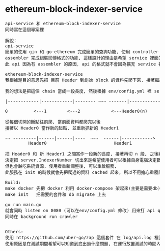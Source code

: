 # ethereum-block-indexer-service

<pre>
api-service 和 ethereum-block-indexer-service
同時寫在這個專案裡

解說：
api-service
簡單的使用 gin 和 go-ethereum 完成簡單的查詢功能, 使用 controller 透過 service 做查詢功能, 
assembler 完成組裝回傳格式的功能, 這樣設計的理由是希望 service 裡面的功能可以相依性低一些, 如果之後想擴充功能, 
此 api 因為有 assembler 的原因, api 的格式就不會因為擴充 service 裡的功能而影響到

ethereum-block-indexer-service
我根據題目的意思先把 目前 Header 到創始 block 的資料先爬下來, 接著繼續爬新的資料

我的想法是把這個 chain 當成一段長度, 然後根據 env/config.yml 裡 server.IndexerNumber 這個變數, 可以把這段長度切成 n 段

|------------|------------|-------- ~~~ -------|----------------->

0          <---1        <---2            <---Header0(n)          Header1

從每個切開的斷點往前爬, 當前面資料都爬完以後
接著以 Header0 當作新的起點, 並重新抓新的 Header1 
            
~~ ---------|------|------|----  ~~~  ------|------------>
         Header0                          Header1

把 Header0 和 新 Header1 之間當作一段新的長度, 接著再切 n 段, 之後繼續上述的方式持續下去
決定把 server.IndexerNumber 切出來是希望使用者可以根據自身電腦決定數字應該怎麼調整, 數字越大爬下來的數度會越快, 
但也會越吃系統資源, 使用者重新調整後, 可以重啟服務,
此服務在 init 的時候就會先把爬過的資料 cached 起來, 所以不用擔心重覆爬的問題

Build:
make docker 先把 docker 利用 docker-compose 架起來(主要是需要db)
make init   把需要的套件和 db migrate 上去

go run main.go 
就會同時 listen on 8080 (可以在env/config.yml 修改) 用來打 api query
同時在 background run crawler


Others:
使用 https://github.com/uber-go/zap 這個套件 在 log/api.log 裡面寫紀錄 log 
使用原因是在測試期間希望可以知道到底出過什麼問題, 在運行放置測試的時間內, 可以透過這樣的方式紀錄, 方便事後查看

</pre>
